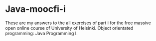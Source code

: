 # Java-moocfi-i
These are my answers to the all exercises of part i for the free massive open online course of University of Helsinki.
Object orientated programming: Java Programming I.
